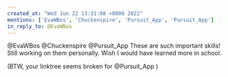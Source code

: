 ```yaml
---
created_at: "Wed Jun 22 13:31:08 +0000 2022"
mentions: ['EvaWBos', 'Chuckenspire', 'Pursuit_App', 'Pursuit_App']
in_reply_to: @EvaWBos
---
```


@EvaWBos @Chuckenspire @Pursuit_App These are such important skills! Still working on them personally. Wish I would have learned more in school.

(BTW, your linktree seems broken for @Pursuit_App )
